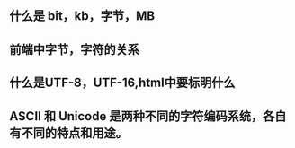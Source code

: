 ## 什么是 bit，kb，字节，MB


## 前端中字节，字符的关系


## 什么是UTF-8，UTF-16,html中要标明什么


## ASCII 和 Unicode 是两种不同的字符编码系统，各自有不同的特点和用途。